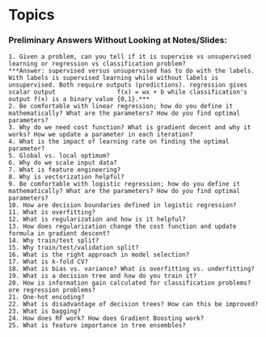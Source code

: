 # Topics
### Preliminary Answers Without Looking at Notes/Slides: 
    1. Given a problem, can you tell if it is supervise vs unsupervised learning or regression vs classification problem?
    ***Answer: supervised versus unsupervised has to do with the labels. With labels is supervised learning while without labels is unsupervised. Both require outputs (predictions). regression gives scalar output                 f(x) = wx + b while classification's output f(x) is a binary value {0,1}.***
    2. Be comfortable with linear regression; how do you define it mathematically? What are the parameters? How do you find optimal parameters?
    3. Why do we need cost function? What is gradient decent and why it works? How we update a parameter in each iteration?
    4. What is the impact of learning rate on finding the optimal parameter?
    5. Global vs. local optimum?
    6. Why do we scale input data?
    7. What is feature engineering?
    8. Why is vectorization helpful?
    9. Be comfortable with logistic regression; how do you define it mathematically? What are the parameters? How do you find optimal parameters?
    10. How are decision boundaries defined in logistic regression? 
    11. What is overfitting?
    12. What is regularization and how is it helpful?
    13. How does regularization change the cost function and update formula in gradient descent?
    14. Why train/test split?
    15. Why train/test/validation split?
    16. What is the right approach in model selection?
    17. What is k-fold CV?
    18. What is bias vs. variance? What is overfitting vs. underfitting?
    19. What is a decision tree and how do you train it?
    20. How is information gain calculated for classification problems? ore regression problems?
    21. One-hot encoding?
    22. What is disadvantage of decision trees? How can this be improved?
    23. What is bagging?
    24. How does RF work? How does Gradient Boosting work?
    25. What is feature importance in tree ensembles?

